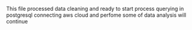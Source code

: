 This file processed data cleaning and ready to start process querying in postgresql connecting aws cloud and 
perfome some of data analysis will continue
